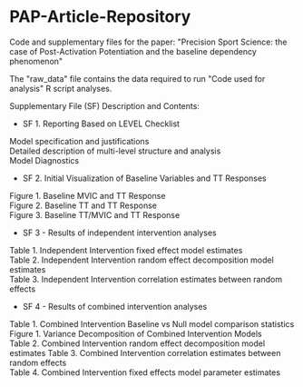 # PAP-Article-Repository
Code and supplementary files for the paper: "Precision Sport Science: the case of Post-Activation Potentiation and the baseline dependency phenomenon"

The "raw_data" file contains the data required to run "Code used for analysis" R script analyses.

Supplementary File (SF) Description and Contents:

- SF 1. Reporting Based on LEVEL Checklist                                                 

 Model specification and justifications                                                 
 Detailed description of multi-level structure and analysis                             
 Model Diagnostics                                              

- SF 2. Initial Visualization of Baseline Variables and TT Responses                       

 Figure 1. Baseline MVIC and TT Response                                                
 Figure 2. Baseline TT and TT Response                                                  
 Figure 3. Baseline TT/MVIC and TT Response                                             

- SF 3 - Results of independent intervention analyses

Table 1. Independent Intervention fixed effect model estimates                                                
Table 2. Independent Intervention random effect decomposition model estimates                                                
Table 3. Independent Intervention correlation estimates between random effects         

- SF 4 - Results of combined intervention analyses                                         

 Table 1. Combined Intervention Baseline vs Null model comparison statistics            
 Figure 1. Variance Decomposition of Combined Intervention Models                       
 Table 2. Combined Intervention random effect decomposition model estimates
 Table 3. Combined Intervention correlation estimates between random effects              
 Table 4. Combined Intervention fixed effects model parameter estimates

